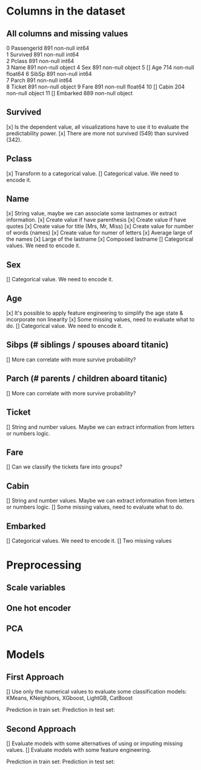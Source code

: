 # Columns in the dataset

## All columns and missing values
0   PassengerId  891 non-null    int64  
1   Survived     891 non-null    int64  
2   Pclass       891 non-null    int64  
3   Name         891 non-null    object 
4   Sex          891 non-null    object 
5   [] Age       714 non-null    float64
6   SibSp        891 non-null    int64  
7   Parch        891 non-null    int64  
8   Ticket       891 non-null    object 
9   Fare         891 non-null    float64
10  [] Cabin     204 non-null    object 
11  [] Embarked  889 non-null    object 

## Survived
[x] Is the dependent value, all visualizations have to use it to evaluate the predictability power.
[x] There are more not survived (549) than survived (342).

## Pclass
[x] Transform to a categorical value.
[] Categorical value. We need to encode it.

## Name
[x] String value, maybe we can associate some lastnames or extract information. 
[x] Create value if have parenthesis
[x] Create value if have quotes
[x] Create value for title (Mrs, Mr, Miss)
[x] Create value for number of words (names)
[x] Create value for numer of letters
[x] Average large of the names
[x] Large of the lastname
[x] Composed lastname
[] Categorical values. We need to encode it.

## Sex
[] Categorical value. We need to encode it.

## Age
[x] It's possible to apply feature engineering to simplify the age state & incorporate non linearity
[x] Some missing values, need to evaluate what to do.
[] Categorical value. We need to encode it.

## Sibps (# siblings / spouses aboard titanic)
[] More can correlate with more survive probability?

## Parch (# parents / children aboard titanic)
[] More can correlate with more survive probability?

## Ticket
[] String and number values. Maybe we can extract information from letters or numbers logic.

## Fare
[] Can we classify the tickets fare into groups?

## Cabin
[] String and number values. Maybe we can extract information from letters or numbers logic.
[] Some missing values, need to evaluate what to do.

## Embarked
[] Categorical values. We need to encode it.
[] Two missing values

# Preprocessing

## Scale variables

## One hot encoder

## PCA

# Models

## First Approach
[] Use only the numerical values to evaluate some classification models: KMeans, KNeighbors, XGboost, LightGB, CatBoost

Prediction in train set:
Prediction in test set:

## Second Approach
[] Evaluate models with some alternatives of using or imputing missing values.
[] Evaluate models with some feature engineering.

Prediction in train set:
Prediction in test set:
